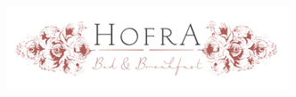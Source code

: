 <h1 align="center">
    <a href="https://github.com/haselnuts/Hofra-Bed-Breakfast" target="_blank"><img src="assets/images/logo.png"></a>
</h1>


